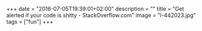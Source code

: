 +++
date = "2016-07-05T19:39:01+02:00"
description = ""
title = "Get alerted if your code is shitty - StackOverflow.com"
image = "l-442023.jpg"
tags = ["fun"]
+++

